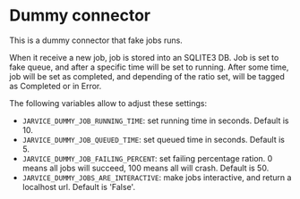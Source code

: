 # Dummy connector

This is a dummy connector that fake jobs runs.

When it receive a new job, job is stored into an SQLITE3 DB.
Job is set to fake queue, and after a specific time will be set to running.
After some time, job will be set as completed, and depending of the ratio set, will be tagged as Completed or in Error.

The following variables allow to adjust these settings:

* `JARVICE_DUMMY_JOB_RUNNING_TIME`: set running time in seconds. Default is 10.
* `JARVICE_DUMMY_JOB_QUEUED_TIME`: set queued time in seconds. Default is 5.
* `JARVICE_DUMMY_JOB_FAILING_PERCENT`: set failing percentage ration. 0 means all jobs will succeed, 100 means all will crash. Default is 50.
* `JARVICE_DUMMY_JOBS_ARE_INTERACTIVE`: make jobs interactive, and return a localhost url. Default is 'False'.
